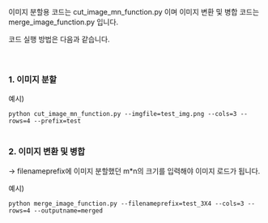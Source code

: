 이미지 분할용 코드는 cut_image_mn_function.py 이며 
이미지 변환 및 병합 코드는 merge_image_function.py 입니다.

코드 실행 방법은 다음과 같습니다.</br></br></br>



### 1. 이미지 분할
예시)

```python cut_image_mn_function.py --imgfile=test_img.png --cols=3 --rows=4 --prefix=test```</br></br>




### 2. 이미지 변환 및 병합
-> filenameprefix에 이미지 분할했던 m*n의 크기를 입력해야 이미지 로드가 됩니다.

예시)

```python merge_image_function.py --filenameprefix=test_3X4 --cols=3 --rows=4 --outputname=merged```
